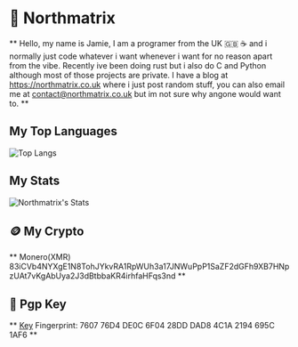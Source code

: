 # 🗻 Northmatrix

**
Hello, my name is Jamie, I am a programer from the UK 🇬🇧 ☕️ and i normally just code whatever i want whenever i want for no reason apart from the vibe.
Recently ive been doing rust but i also do C and Python although most of those projects are private.
I have a blog at https://northmatrix.co.uk where i just post random stuff, you can also email me at contact@northmatrix.co.uk but im not sure why angone would want to.
**

## My Top Languages
![Top Langs](https://github-readme-stats.vercel.app/api/top-langs/?username=northmatrix&theme=onedark&layout=donut)

## My Stats
![Northmatrix's Stats](https://github-readme-stats.vercel.app/api?username=northmatrix&show_icons=true&theme=onedark)

## 🪙 My Crypto
**
Monero(XMR)
83iCVb4NYXgE1N8TohJYkvRA1RpWUh3a17JNWuPpP1SaZF2dGFh9XB7HNpzUAt7vKgAbUya2J3dBtbbaKR4irhfaHFqs3nd
**

## 🔐 Pgp Key
**
[Key](https://raw.githubusercontent.com/northmatrix/NorthMatrix/refs/heads/main/public-key.asc) Fingerprint: 7607 76D4 DE0C 6F04 28DD DAD8 4C1A 2194 695C 1AF6
**
